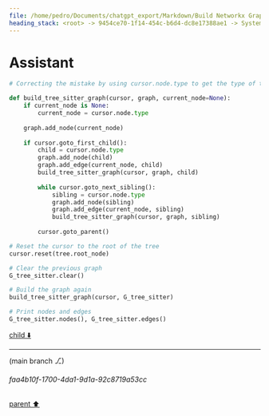 ```yaml
---
file: /home/pedro/Documents/chatgpt_export/Markdown/Build Networkx Graph with Cursor.md
heading_stack: <root> -> 9454ce70-1f14-454c-b6d4-dc8e17388ae1 -> System -> cdc1e4df-6ed9-4474-aa70-316fd1d37354 -> System -> aaa2cfbd-357a-4571-8976-96badef48d18 -> User -> 660d2f56-57b7-4db7-a86f-6e27fd55def8 -> Assistant -> aaa2f53f-301b-417c-b7ee-ff3a213ff44f -> User -> f88bf305-bb2b-49d3-8c39-93884f395670 -> Assistant -> d19608c1-cf76-442e-8eab-86807320e37d -> Tool -> 6cb2143c-6833-483e-81c3-0d5c2c20c84a -> Assistant -> 51b0898f-7e88-4c13-b0c8-bbb7f8e79c51 -> Assistant -> fb7ae9bc-bb46-4c32-94d3-47dc0b2b5997 -> Tool -> e5bdaef0-5f8e-4822-829f-4a51aeb66212 -> Assistant -> ea55d543-5d28-4b1c-b826-048e5193a24e -> Assistant -> e11edf56-3f99-4581-a686-28205d3be656 -> Tool -> aaa2e899-d049-4567-ab73-9a0e30522e4a -> User -> e1eb96c2-6182-4f3d-9618-2090742a1ed5 -> Assistant -> 7ef60a9c-7eed-44d5-aa0f-3d90f7804b36 -> Tool -> 15b380ed-29fa-4b8e-91d1-18b9badf7375 -> Assistant -> 63125128-93cd-4245-85ed-4eb855b0d5d9 -> Tool -> 28322e40-fbc3-4697-b889-7bfc1cbd6646 -> Assistant -> aaa255bd-d556-491e-8170-56c47b45a097 -> User -> 320c67ff-0dfb-4c38-b56e-34468a3d105e -> Assistant -> afd3d6ea-3a9c-438a-9953-a86948012f11 -> Tool -> 607cc351-d587-4de9-8b81-48f78baa6808 -> Assistant -> 32520129-56ad-4b4c-aa5c-70a535c8d810 -> Tool -> 12bc79e2-6ccb-4f09-9cb2-4fa39aae46de -> Assistant -> 22aec5e1-4da7-49b8-8f82-256fcf4a7ac6 -> Assistant
---
```

# Assistant

```python
# Correcting the mistake by using cursor.node.type to get the type of the current node

def build_tree_sitter_graph(cursor, graph, current_node=None):
    if current_node is None:
        current_node = cursor.node.type
    
    graph.add_node(current_node)
    
    if cursor.goto_first_child():
        child = cursor.node.type
        graph.add_node(child)
        graph.add_edge(current_node, child)
        build_tree_sitter_graph(cursor, graph, child)
        
        while cursor.goto_next_sibling():
            sibling = cursor.node.type
            graph.add_node(sibling)
            graph.add_edge(current_node, sibling)
            build_tree_sitter_graph(cursor, graph, sibling)
        
        cursor.goto_parent()

# Reset the cursor to the root of the tree
cursor.reset(tree.root_node)

# Clear the previous graph
G_tree_sitter.clear()

# Build the graph again
build_tree_sitter_graph(cursor, G_tree_sitter)

# Print nodes and edges
G_tree_sitter.nodes(), G_tree_sitter.edges()
```

[child ⬇️](#faa4b10f-1700-4da1-9d1a-92c8719a53cc)

---

(main branch ⎇)
###### faa4b10f-1700-4da1-9d1a-92c8719a53cc
[parent ⬆️](#22aec5e1-4da7-49b8-8f82-256fcf4a7ac6)
